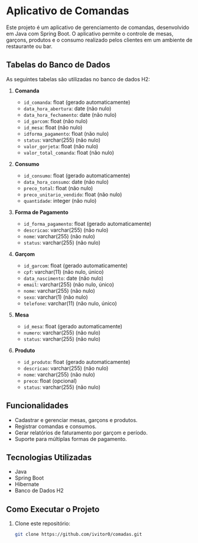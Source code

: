 # Aplicativo de Comandas

Este projeto é um aplicativo de gerenciamento de comandas, desenvolvido em Java com Spring Boot. O aplicativo permite o controle de mesas, garçons, produtos e o consumo realizado pelos clientes em um ambiente de restaurante ou bar.

## Tabelas do Banco de Dados

As seguintes tabelas são utilizadas no banco de dados H2:

1. **Comanda**
    - `id_comanda`: float (gerado automaticamente)
    - `data_hora_abertura`: date (não nulo)
    - `data_hora_fechamento`: date (não nulo)
    - `id_garcom`: float (não nulo)
    - `id_mesa`: float (não nulo)
    - `idforma_pagamento`: float (não nulo)
    - `status`: varchar(255) (não nulo)
    - `valor_gorjeta`: float (não nulo)
    - `valor_total_comanda`: float (não nulo)

2. **Consumo**
    - `id_consumo`: float (gerado automaticamente)
    - `data_hora_consumo`: date (não nulo)
    - `preco_total`: float (não nulo)
    - `preco_unitario_vendido`: float (não nulo)
    - `quantidade`: integer (não nulo)

3. **Forma de Pagamento**
    - `id_forma_pagamento`: float (gerado automaticamente)
    - `descricao`: varchar(255) (não nulo)
    - `nome`: varchar(255) (não nulo)
    - `status`: varchar(255) (não nulo)

4. **Garçom**
    - `id_garcom`: float (gerado automaticamente)
    - `cpf`: varchar(11) (não nulo, único)
    - `data_nascimento`: date (não nulo)
    - `email`: varchar(255) (não nulo, único)
    - `nome`: varchar(255) (não nulo)
    - `sexo`: varchar(1) (não nulo)
    - `telefone`: varchar(11) (não nulo, único)

5. **Mesa**
    - `id_mesa`: float (gerado automaticamente)
    - `numero`: varchar(255) (não nulo)
    - `status`: varchar(255) (não nulo)

6. **Produto**
    - `id_produto`: float (gerado automaticamente)
    - `descricao`: varchar(255) (não nulo)
    - `nome`: varchar(255) (não nulo)
    - `preco`: float (opcional)
    - `status`: varchar(255) (não nulo)

## Funcionalidades

- Cadastrar e gerenciar mesas, garçons e produtos.
- Registrar comandas e consumos.
- Gerar relatórios de faturamento por garçom e período.
- Suporte para múltiplas formas de pagamento.

## Tecnologias Utilizadas

- Java
- Spring Boot
- Hibernate
- Banco de Dados H2

## Como Executar o Projeto

1. Clone este repositório:
   ```bash
   git clone https://github.com/ivitor0/comadas.git
